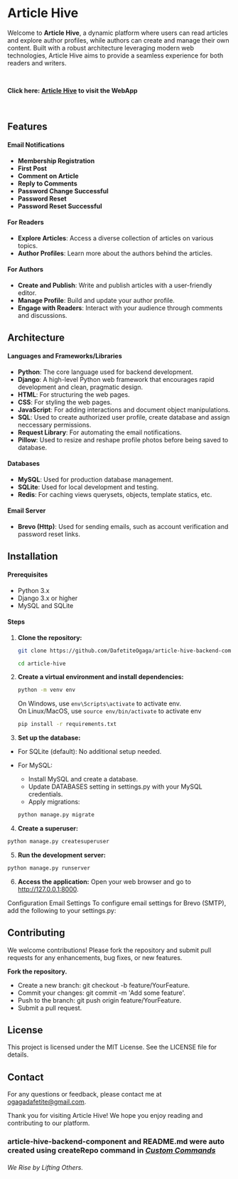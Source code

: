 # Article Hive

Welcome to **Article Hive**, a dynamic platform where users can read articles and explore author profiles, while authors can create and manage their own content. Built with a robust architecture leveraging modern web technologies, Article Hive aims to provide a seamless experience for both readers and writers.

<br>

**Click here: [Article Hive](https://dafetite.pythonanywhere.com) to visit the WebApp**

<br>

## Features

#### Email Notifications
- **Membership Registration**
- **First Post**
- **Comment on Article**
- **Reply to Comments**
- **Password Change Successful**
- **Password Reset**
- **Password Reset Successful**

#### For Readers
- **Explore Articles**: Access a diverse collection of articles on various topics.
- **Author Profiles**: Learn more about the authors behind the articles.

#### For Authors
- **Create and Publish**: Write and publish articles with a user-friendly editor.
- **Manage Profile**: Build and update your author profile.
- **Engage with Readers**: Interact with your audience through comments and discussions.

## Architecture

#### Languages and Frameworks/Libraries
- **Python**: The core language used for backend development.
- **Django**: A high-level Python web framework that encourages rapid development and clean, pragmatic design.
- **HTML**: For structuring the web pages.
- **CSS**: For styling the web pages.
- **JavaScript**: For adding interactions and document object manipulations.
- **SQL**: Used to create authorized user profile, create database and assign neccessary permissions.
- **Request Library**: For automating the email notifications.
- **Pillow**: Used to resize and reshape profile photos before being saved to database.

#### Databases
- **MySQL**: Used for production database management.
- **SQLite**: Used for local development and testing.
- **Redis**: For caching views querysets, objects, template statics, etc.

#### Email Server
- **Brevo (Http)**: Used for sending emails, such as account verification and password reset links.

## Installation

#### Prerequisites
- Python 3.x
- Django 3.x or higher
- MySQL and SQLite

#### Steps

1. **Clone the repository:**
   ```bash
   git clone https://github.com/DafetiteOgaga/article-hive-backend-component.git
    ```
     ```bash
   cd article-hive
   ```

2. **Create a virtual environment and install dependencies:**

    ```bash
    python -m venv env
    ```
    On Windows, use `env\Scripts\activate` to activate env.
    <br>
    On Linux/MacOS, use `source env/bin/activate` to activate env
    ```bash
    pip install -r requirements.txt
    ```

3. **Set up the database:**

* For SQLite (default): No additional setup needed.
* For MySQL:
  - Install MySQL and create a database.
  - Update DATABASES setting in settings.py with your MySQL credentials.
  - Apply migrations:

  ```bash
  python manage.py migrate
  ```

4. **Create a superuser:**

  ```bash
  python manage.py createsuperuser
  ```

5. **Run the development server:**

  ```bash
  python manage.py runserver
  ```

6. **Access the application:**
    Open your web browser and go to http://127.0.0.1:8000.

Configuration
Email Settings
To configure email settings for Brevo (SMTP), add the following to your settings.py:


## **Contributing**
We welcome contributions! Please fork the repository and submit pull requests for any enhancements, bug fixes, or new features.

**Fork the repository.**
- Create a new branch: git checkout -b feature/YourFeature.
- Commit your changes: git commit -m 'Add some feature'.
- Push to the branch: git push origin feature/YourFeature.
- Submit a pull request.


## **License**
This project is licensed under the MIT License. See the LICENSE file for details.

## **Contact**
For any questions or feedback, please contact me at ogagadafetite@gmail.com.

Thank you for visiting Article Hive! We hope you enjoy reading and contributing to our platform.


### article-hive-backend-component and README.md were auto created using createRepo command in [*Custom Commands*](https://github.com/DafetiteOgaga/custom_commands)
		




###### *We Rise by Lifting Others.*
